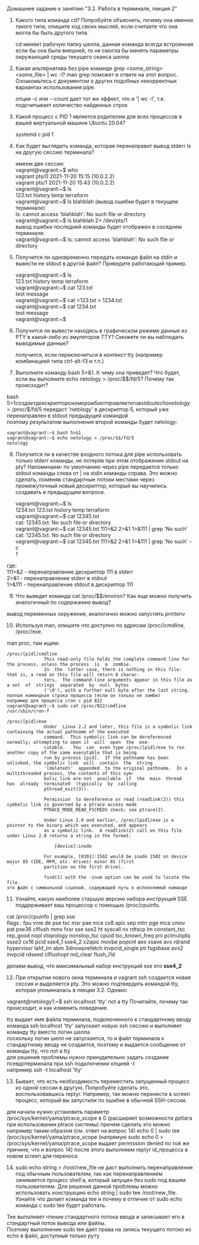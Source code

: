 Домашнее задание к занятию "3.2. Работа в терминале, лекция 2"
1. Какого типа команда cd? Попробуйте объяснить, почему она именно такого типа; опишите ход своих мыслей, если считаете что она могла бы быть другого типа.


    cd меняет рабочую папку шелла, данная команда всегда встроенная  
    если бы она была внешней, то не смогла бы менять параметры окружающей среды текущего сеанса шелла

2. Какая альтернатива без pipe команде grep <some_string> <some_file> | wc -l? man grep поможет в ответе на этот вопрос. Ознакомьтесь с документом о других подобных некорректных вариантах использования pipe.


    опция -c или --count дает тот же эффект, что и '| wc -l', т.е. подсчитывает количество найденных строк 

3. Какой процесс с PID 1 является родителем для всех процессов в вашей виртуальной машине Ubuntu 20.04?


    systemd с pid 1

4. Как будет выглядеть команда, которая перенаправит вывод stderr ls на другую сессию терминала?


    имеем две сессии:  
    vagrant@vagrant:~$ who  
    vagrant  pts/0        2021-11-20 15:15 (10.0.2.2)  
    vagrant  pts/1        2021-11-20 15:43 (10.0.2.2)  
    vagrant@vagrant:~$ ls  
    123.txt  history  temp  terraform  
    vagrant@vagrant:~$ ls blahblah  (вывод ошибки будет в текущем терминале)  
    ls: cannot access 'blahblah': No such file or directory  
    vagrant@vagrant:~$ ls blahblah 2> /dev/pts/1  
    вывод ошибки последней команды будет отображен в соседнем терминале:  
    vagrant@vagrant:~$ ls: cannot access 'blahblah': No such file or directory

5. Получится ли одновременно передать команде файл на stdin и вывести ее stdout в другой файл? Приведите работающий пример.


    vagrant@vagrant:~$ ls  
    123.txt  history  temp  terraform  
    vagrant@vagrant:~$ cat 123.txt  
    test message  
    vagrant@vagrant:~$ cat <123.txt > 1234.txt  
    vagrant@vagrant:~$ cat 1234.txt  
    test message  
    vagrant@vagrant:~$


6. Получится ли вывести находясь в графическом режиме данные из PTY в какой-либо из эмуляторов TTY? Сможете ли вы наблюдать выводимые данные?


    получится, если переключиться в контекст tty (например комбинацией типа ctrl-alt-f3 и т.п.)

7. Выполните команду bash 5>&1. К чему она приведет? Что будет, если вы выполните echo netology > /proc/$$/fd/5? Почему так происходит?

bash 5>$1 создает декскриптор с номером 5 и отправляет его в stdout  
echo netology > /proc/$$/fd/5 передаст 'netology' в дескриптор 5, который уже перенаправлен в stdout предыдущей командой  
поэтому результатом выполнения второй команды будет netology:

    vagrant@vagrant:~$ bash 5>&1
    vagrant@vagrant:~$ echo netology > /proc/$$/fd/5
    netology

8. Получится ли в качестве входного потока для pipe использовать только stderr команды, не потеряв при этом отображение stdout на pty? Напоминаем: по умолчанию через pipe передается только stdout команды слева от | на stdin команды справа. Это можно сделать, поменяв стандартные потоки местами через промежуточный новый дескриптор, который вы научились создавать в предыдущем вопросе.


    vagrant@vagrant:~$ ls  
    1234.txt  123.txt  history  temp  terraform  
    vagrant@vagrant:~$ cat 12345.txt  
    cat: 12345.txt: No such file or directory  
    vagrant@vagrant:~$ cat 12345.txt 111>&2 2>&1 1>&111 | grep 'No such'  
    cat: 12345.txt: No such file or directory  
    vagrant@vagrant:~$ cat 12345.txt 111>&2 2>&1 1>&111 | grep 'No such' -c  
    1  


где:  
111>&2 - перенаправление дескриптор 111 в stderr  
2>&1  - перенаправление stderr в stdout  
1>&111 - перенаправление stdout в дескриптор 111

9. Что выведет команда cat /proc/$$/environ? Как еще можно получить аналогичный по содержанию вывод?

вывод переменных окружения, аналогично можно запустить printenv

10. Используя man, опишите что доступно по адресам /proc/<PID>/cmdline, /proc/<PID>/exe.

man proc, там ищем:

    /proc/[pid]/cmdline
                  This read-only file holds the complete command line for the process, unless the process  is  a  zombie.
                  In  the  latter case, there is nothing in this file: that is, a read on this file will return 0 charac‐
                  ters.  The command-line arguments appear in this file as a set  of  strings  separated  by  null  bytes
                  ('\0'), with a further null byte after the last string.
    полная командная строка процесса (если он только не зомби)  
    например для процесса cron с pid 822
    vagrant@vagrant:~$ sudo cat /proc/822/cmdline
    /usr/sbin/cron-f
    
    /proc/[pid]/exe
                  Under  Linux 2.2 and later, this file is a symbolic link containing the actual pathname of the executed
                  command.  This symbolic link can be dereferenced normally; attempting to open it  will  open  the  exe‐
                  cutable.   You  can  even type /proc/[pid]/exe to run another copy of the same executable that is being
                  run by process [pid].  If the pathname has been unlinked, the symbolic link  will  contain  the  string
                  '(deleted)'  appended  to the original pathname.  In a multithreaded process, the contents of this sym‐
                  bolic link are not  available  if  the  main  thread  has  already  terminated  (typically  by  calling
                  pthread_exit(3)).
    
                  Permission  to dereference or read (readlink(2)) this symbolic link is governed by a ptrace access mode
                  PTRACE_MODE_READ_FSCREDS check; see ptrace(2).
    
                  Under Linux 2.0 and earlier, /proc/[pid]/exe is a pointer to the binary which was executed, and appears
                  as a symbolic link.  A readlink(2) call on this file under Linux 2.0 returns a string in the format:
    
                      [device]:inode
    
                  For example, [0301]:1502 would be inode 1502 on device major 03 (IDE, MFM, etc. drives) minor 01 (first
                  partition on the first drive).
    
                  find(1) with the -inum option can be used to locate the file.
    это файл с символьной ссылкой, содержащей путь к исполняемой команде 

11. Узнайте, какую наиболее старшую версию набора инструкций SSE поддерживает ваш процессор с помощью /proc/cpuinfo.

cat /proc/cpuinfo | grep sse  
flags           : fpu vme de pse tsc msr pae mce cx8 apic sep mtrr pge mca cmov pat pse36 clflush mmx fxsr sse sse2 ht syscall nx rdtscp lm constant_tsc rep_good nopl xtopology nonstop_tsc cpuid tsc_known_freq pni pclmulqdq ssse3 cx16 pcid
sse4_1 sse4_2 x2apic movbe popcnt aes xsave avx rdrand hypervisor lahf_lm abm 3dnowprefetch invpcid_single pti fsgsbase avx2 invpcid rdseed clflushopt md_clear flush_l1d  

делаем вывод, что максимальный набор инструкций sse это **sse4_2**



12. При открытии нового окна терминала и vagrant ssh создается новая сессия и выделяется pty. Это можно подтвердить командой tty, которая упоминалась в лекции 3.2. Однако:

vagrant@netology1:~$ ssh localhost 'tty'
not a tty
Почитайте, почему так происходит, и как изменить поведение.

tty выдает имя файла терминала, подключенного к стандартному вводу
команда ssh localhost 'tty' запускает новую ssh сессию и выполняет команду tty вместо логин шелла  
поскольку логин шелл не запускается, то и файл терминала к стандартному вводу не создается, поэтому и выдается сообщение от команды tty, что not a tty  
для решения проблемы нужно принудительно задать создание псевдотерминала при ssh подключении опцией -t  
например ssh -t localhost 'tty'


13. Бывает, что есть необходимость переместить запущенный процесс из одной сессии в другую. Попробуйте сделать это, воспользовавшись reptyr. Например, так можно перенести в screen процесс, который вы запустили по ошибке в обычной SSH-сессии.

для начала нужно установить параметр /proc/sys/kernel/yama/ptrace_scope в 0 (расширяет возможности дебага при использовании ptrace системы)
причем сделать это можно например таким образом (см. ответ на вопрос 14)
echo 0 | sudo tee /proc/sys/kernel/yama/ptrace_scope
(напрямую sudo echo 0 > /proc/sys/kernel/yama/ptrace_scope выдает permission denied по той же причине, что и вопрос 14)
после этого выполняем reptyr id_процесса в новом screen для переноса

14. sudo echo string > /root/new_file не даст выполнить перенаправление под обычным пользователем, так как перенаправлением занимается процесс shell'а, который запущен без sudo под вашим пользователем. Для решения данной проблемы можно использовать конструкцию echo string | sudo tee /root/new_file. Узнайте что делает команда tee и почему в отличие от sudo echo команда с sudo tee будет работать.

Tee выполняет чтение стандартного потока ввода и записывает его в стандартный поток вывода или файлы.  
Поэтому выполнение sudo tee дает права на запись текущего потоко из echo в файл, доступный только руту.


